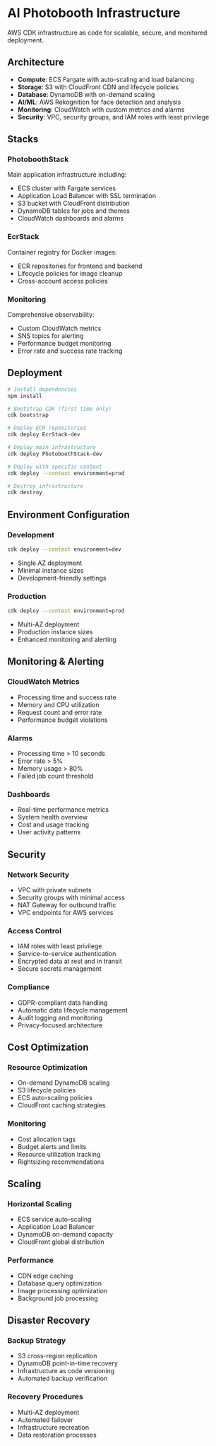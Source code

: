 # AI Photobooth Infrastructure

AWS CDK infrastructure as code for scalable, secure, and monitored deployment.

## Architecture

- **Compute**: ECS Fargate with auto-scaling and load balancing
- **Storage**: S3 with CloudFront CDN and lifecycle policies
- **Database**: DynamoDB with on-demand scaling
- **AI/ML**: AWS Rekognition for face detection and analysis
- **Monitoring**: CloudWatch with custom metrics and alarms
- **Security**: VPC, security groups, and IAM roles with least privilege

## Stacks

### PhotoboothStack
Main application infrastructure including:
- ECS cluster with Fargate services
- Application Load Balancer with SSL termination
- S3 bucket with CloudFront distribution
- DynamoDB tables for jobs and themes
- CloudWatch dashboards and alarms

### EcrStack
Container registry for Docker images:
- ECR repositories for frontend and backend
- Lifecycle policies for image cleanup
- Cross-account access policies

### Monitoring
Comprehensive observability:
- Custom CloudWatch metrics
- SNS topics for alerting
- Performance budget monitoring
- Error rate and success rate tracking

## Deployment

```bash
# Install dependencies
npm install

# Bootstrap CDK (first time only)
cdk bootstrap

# Deploy ECR repositories
cdk deploy EcrStack-dev

# Deploy main infrastructure
cdk deploy PhotoboothStack-dev

# Deploy with specific context
cdk deploy --context environment=prod

# Destroy infrastructure
cdk destroy
```

## Environment Configuration

### Development
```bash
cdk deploy --context environment=dev
```
- Single AZ deployment
- Minimal instance sizes
- Development-friendly settings

### Production
```bash
cdk deploy --context environment=prod
```
- Multi-AZ deployment
- Production instance sizes
- Enhanced monitoring and alerting

## Monitoring & Alerting

### CloudWatch Metrics
- Processing time and success rate
- Memory and CPU utilization
- Request count and error rate
- Performance budget violations

### Alarms
- Processing time > 10 seconds
- Error rate > 5%
- Memory usage > 80%
- Failed job count threshold

### Dashboards
- Real-time performance metrics
- System health overview
- Cost and usage tracking
- User activity patterns

## Security

### Network Security
- VPC with private subnets
- Security groups with minimal access
- NAT Gateway for outbound traffic
- VPC endpoints for AWS services

### Access Control
- IAM roles with least privilege
- Service-to-service authentication
- Encrypted data at rest and in transit
- Secure secrets management

### Compliance
- GDPR-compliant data handling
- Automatic data lifecycle management
- Audit logging and monitoring
- Privacy-focused architecture

## Cost Optimization

### Resource Optimization
- On-demand DynamoDB scaling
- S3 lifecycle policies
- ECS auto-scaling policies
- CloudFront caching strategies

### Monitoring
- Cost allocation tags
- Budget alerts and limits
- Resource utilization tracking
- Rightsizing recommendations

## Scaling

### Horizontal Scaling
- ECS service auto-scaling
- Application Load Balancer
- DynamoDB on-demand capacity
- CloudFront global distribution

### Performance
- CDN edge caching
- Database query optimization
- Image processing optimization
- Background job processing

## Disaster Recovery

### Backup Strategy
- S3 cross-region replication
- DynamoDB point-in-time recovery
- Infrastructure as code versioning
- Automated backup verification

### Recovery Procedures
- Multi-AZ deployment
- Automated failover
- Infrastructure recreation
- Data restoration processes